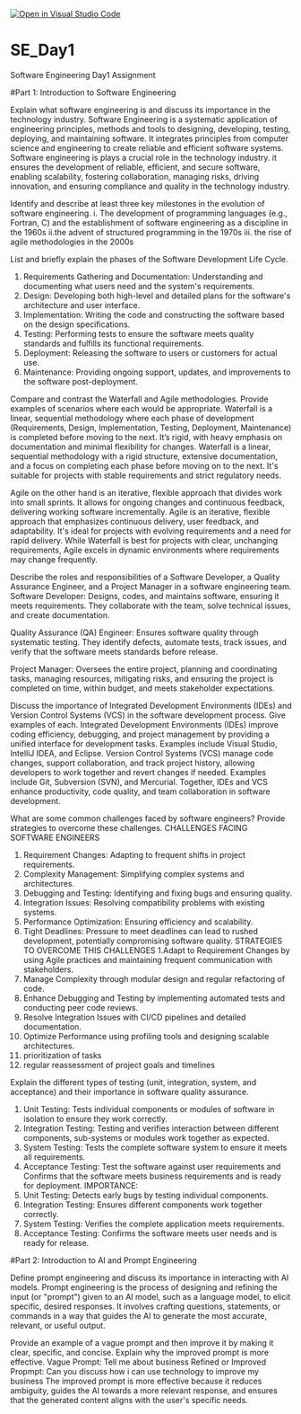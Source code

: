 [![Open in Visual Studio Code](https://classroom.github.com/assets/open-in-vscode-2e0aaae1b6195c2367325f4f02e2d04e9abb55f0b24a779b69b11b9e10269abc.svg)](https://classroom.github.com/online_ide?assignment_repo_id=15575131&assignment_repo_type=AssignmentRepo)
# SE_Day1
Software Engineering Day1 Assignment

#Part 1: Introduction to Software Engineering

Explain what software engineering is and discuss its importance in the technology industry.
Software Engineering is a systematic application of engineering principles, methods and tools to designing, developing, testing, deploying, and maintaining software. It integrates principles from computer science and engineering to create reliable and efficient software systems. Software engineering is plays a crucial role in the technology industry. it ensures the development of reliable, efficient, and secure software, enabling scalability, fostering collaboration, managing risks, driving innovation, and ensuring compliance and quality in the technology industry.

Identify and describe at least three key milestones in the evolution of software engineering.
i. The development of programming languages (e.g., Fortran, C) and the establishment of software engineering as a discipline in the 1960s
ii.the advent of structured programming in the 1970s
iii. the rise of agile methodologies in the 2000s

List and briefly explain the phases of the Software Development Life Cycle.
1. Requirements Gathering and Documentation: Understanding and documenting what users need and the system's requirements.
2. Design: Developing both high-level and detailed plans for the software's architecture and user interface.
3. Implementation: Writing the code and constructing the software based on the design specifications.
4. Testing: Performing tests to ensure the software meets quality standards and fulfills its functional requirements.
5. Deployment: Releasing the software to users or customers for actual use.
6. Maintenance: Providing ongoing support, updates, and improvements to the software post-deployment.

Compare and contrast the Waterfall and Agile methodologies. Provide examples of scenarios where each would be appropriate.
Waterfall is a linear, sequential methodology where each phase of development (Requirements, Design, Implementation, Testing, Deployment, Maintenance) is completed before moving to the next. It’s rigid, with heavy emphasis on documentation and minimal flexibility for changes.
Waterfall is a linear, sequential methodology with a rigid structure, extensive documentation, and a focus on completing each phase before moving on to the next. It's suitable for projects with stable requirements and strict regulatory needs.

Agile on the other hand is an iterative, flexible approach that divides work into small sprints. It allows for ongoing changes and continuous feedback, delivering working software incrementally.
Agile is an iterative, flexible approach that emphasizes continuous delivery, user feedback, and adaptability. It's ideal for projects with evolving requirements and a need for rapid delivery.
While Waterfall is best for projects with clear, unchanging requirements, Agile excels in dynamic environments where requirements may change frequently.

Describe the roles and responsibilities of a Software Developer, a Quality Assurance Engineer, and a Project Manager in a software engineering team.
Software Developer: Designs, codes, and maintains software, ensuring it meets requirements. They collaborate with the team, solve technical issues, and create documentation.

Quality Assurance (QA) Engineer: Ensures software quality through systematic testing. They identify defects, automate tests, track issues, and verify that the software meets standards before release.

Project Manager: Oversees the entire project, planning and coordinating tasks, managing resources, mitigating risks, and ensuring the project is completed on time, within budget, and meets stakeholder expectations.

Discuss the importance of Integrated Development Environments (IDEs) and Version Control Systems (VCS) in the software development process. Give examples of each.
Integrated Development Environments (IDEs) improve coding efficiency, debugging, and project management by providing a unified interface for development tasks. Examples include Visual Studio, IntelliJ IDEA, and Eclipse.
Version Control Systems (VCS) manage code changes, support collaboration, and track project history, allowing developers to work together and revert changes if needed. Examples include Git, Subversion (SVN), and Mercurial.
Together, IDEs and VCS enhance productivity, code quality, and team collaboration in software development.

What are some common challenges faced by software engineers? Provide strategies to overcome these challenges.
CHALLENGES FACING SOFTWARE ENGINEERS
1. Requirement Changes: Adapting to frequent shifts in project requirements.
2. Complexity Management: Simplifying complex systems and architectures.
3. Debugging and Testing: Identifying and fixing bugs and ensuring quality.
4. Integration Issues: Resolving compatibility problems with existing systems.
5. Performance Optimization: Ensuring efficiency and scalability.
6. Tight Deadlines: Pressure to meet deadlines can lead to rushed development, potentially compromising software quality.
STRATEGIES TO OVERCOME THIS CHALLENGES
1.Adapt to Requirement Changes by using Agile practices and maintaining frequent communication with stakeholders.
2. Manage Complexity through modular design and regular refactoring of code.
3. Enhance Debugging and Testing by implementing automated tests and conducting peer code reviews.
4. Resolve Integration Issues with CI/CD pipelines and detailed documentation.
5. Optimize Performance using profiling tools and designing scalable architectures.
6. prioritization of tasks
7. regular reassessment of project goals and timelines

Explain the different types of testing (unit, integration, system, and acceptance) and their importance in software quality assurance.
1. Unit Testing: Tests individual components or modules of software in isolation to ensure they work correctly.
2. Integration Testing: Testing and verifies interaction between different components, sub-systems or modules work together as expected.
3. System Testing: Tests the complete software system to ensure it meets all requirements.
4. Acceptance Testing: Test the software against user requirements and Confirms that the software meets business requirements and is ready for deployment.
IMPORTANCE:
1. Unit Testing: Detects early bugs by testing individual components.
2. Integration Testing: Ensures different components work together correctly.
3. System Testing: Verifies the complete application meets requirements.
4. Acceptance Testing: Confirms the software meets user needs and is ready for release.

#Part 2: Introduction to AI and Prompt Engineering


Define prompt engineering and discuss its importance in interacting with AI models.
Prompt engineering is the process of designing and refining the input (or "prompt") given to an AI model, such as a language model, to elicit specific, desired responses. It involves crafting questions, statements, or commands in a way that guides the AI to generate the most accurate, relevant, or useful output.

Provide an example of a vague prompt and then improve it by making it clear, specific, and concise. Explain why the improved prompt is more effective.
Vague Prompt: Tell me about business
Refined or Improved Propmpt: Can you discuss how i can use technology to improve my business
The improved prompt is more effective because it reduces ambiguity, guides the AI towards a more relevant response, and ensures that the generated content aligns with the user's specific needs.
